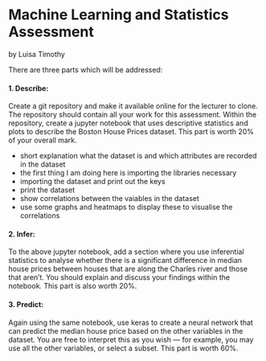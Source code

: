 # Machine Learning and Statistics Assessment

by Luisa Timothy

There are three parts which will be addressed:

#### 1. Describe: 
Create a git repository and make it available online for the lecturer to clone. The repository should contain all your work for this assessment. 
Within the repository, create a jupyter notebook that uses descriptive statistics and plots to describe the Boston House Prices dataset. This part is worth 20% of your overall mark. 

- short explanation what the dataset is and which attributes are recorded in the dataset
- the first thing I am doing here is importing the libraries necessary
- importing the dataset and print out the keys
- print the dataset
- show correlations between the vaiables in the dataset
- use some graphs and heatmaps to display these to visualise the correlations

#### 2. Infer: 
To the above jupyter notebook, add a section where you use inferential statistics to analyse whether there is a significant difference in median house prices between houses that are along the Charles river and those that aren’t. You should explain and discuss your findings within the notebook. This part is also worth 20%. 

#### 3. Predict: 
Again using the same notebook, use keras to create a neural network that can predict the median house price based on the other variables in the dataset. You are free to interpret this as you wish — for example, you may use all the other variables, or select a subset. This part is worth 60%.